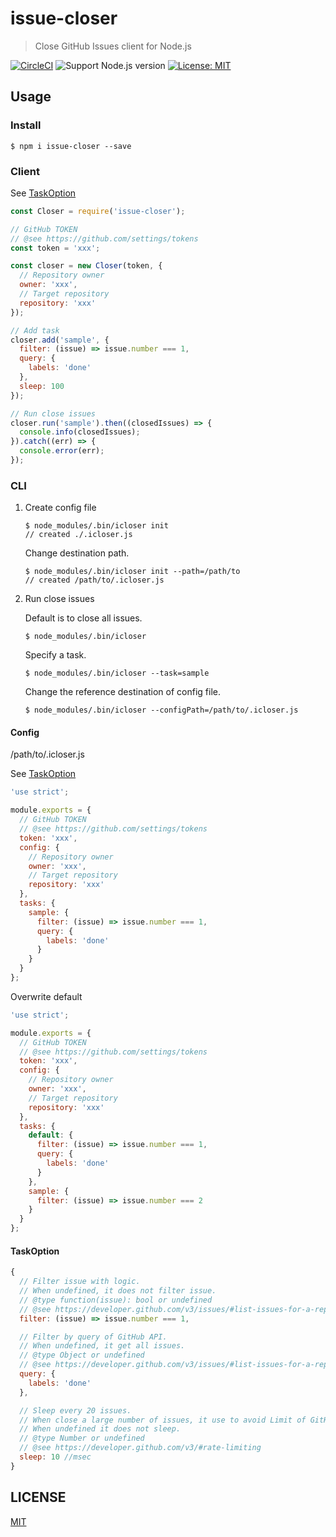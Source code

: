 # issue-closer

> Close GitHub Issues client for Node.js

[![CircleCI](https://circleci.com/gh/GameWith/issue-closer.svg?style=svg&circle-token=b21021b2a1e74a5292bd7cebbe22aa5b0bf8198e)](https://circleci.com/gh/GameWith/issue-closer)
![Support Node.js version](https://img.shields.io/badge/Node.js%20-8.x-green.svg)
[![License: MIT](https://img.shields.io/badge/License-MIT-blue.svg)](LICENSE)

## Usage

### Install

```
$ npm i issue-closer --save
```

### Client

See [TaskOption](#taskoption)

```js
const Closer = require('issue-closer');

// GitHub TOKEN
// @see https://github.com/settings/tokens
const token = 'xxx';

const closer = new Closer(token, {
  // Repository owner
  owner: 'xxx',
  // Target repository
  repository: 'xxx'
});

// Add task
closer.add('sample', {
  filter: (issue) => issue.number === 1,
  query: {
    labels: 'done'
  },
  sleep: 100
});

// Run close issues
closer.run('sample').then((closedIssues) => {
  console.info(closedIssues);
}).catch((err) => {
  console.error(err);
});
```

### CLI

1. Create config file
   
   ```
   $ node_modules/.bin/icloser init
   // created ./.icloser.js
   ```
   
   Change destination path.
   
   ```
   $ node_modules/.bin/icloser init --path=/path/to
   // created /path/to/.icloser.js
   ```
2. Run close issues

   Default is to close all issues.

   ```
   $ node_modules/.bin/icloser
   ```

   Specify a task.

   ```
   $ node_modules/.bin/icloser --task=sample
   ```

   Change the reference destination of config file.

   ```
   $ node_modules/.bin/icloser --configPath=/path/to/.icloser.js
   ```

#### Config

/path/to/.icloser.js

See [TaskOption](#taskoption)
```js
'use strict';

module.exports = {
  // GitHub TOKEN
  // @see https://github.com/settings/tokens
  token: 'xxx',
  config: {
    // Repository owner
    owner: 'xxx',
    // Target repository
    repository: 'xxx'
  },
  tasks: {
    sample: {
      filter: (issue) => issue.number === 1,
      query: {
        labels: 'done'
      }
    }
  }
};
```

Overwrite default

```js
'use strict';

module.exports = {
  // GitHub TOKEN
  // @see https://github.com/settings/tokens
  token: 'xxx',
  config: {
    // Repository owner
    owner: 'xxx',
    // Target repository
    repository: 'xxx'
  },
  tasks: {
    default: {
      filter: (issue) => issue.number === 1,
      query: {
        labels: 'done'
      }
    },
    sample: {
      filter: (issue) => issue.number === 2
    }
  }
};
```

#### TaskOption

```js
{
  // Filter issue with logic.
  // When undefined, it does not filter issue.
  // @type function(issue): bool or undefined
  // @see https://developer.github.com/v3/issues/#list-issues-for-a-repository
  filter: (issue) => issue.number === 1,

  // Filter by query of GitHub API.
  // When undefined, it get all issues.
  // @type Object or undefined
  // @see https://developer.github.com/v3/issues/#list-issues-for-a-repository
  query: {
    labels: 'done'
  },

  // Sleep every 20 issues.
  // When close a large number of issues, it use to avoid Limit of GitHubAPI.
  // When undefined it does not sleep.
  // @type Number or undefined
  // @see https://developer.github.com/v3/#rate-limiting
  sleep: 10 //msec
}
```

## LICENSE

[MIT](LICENSE)